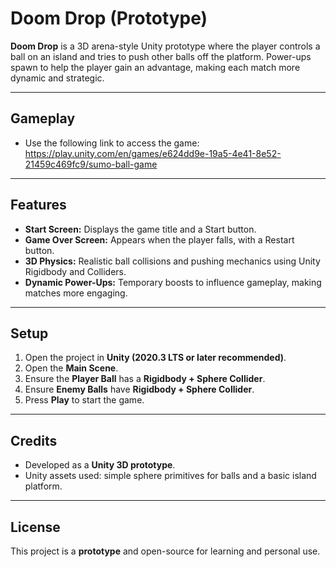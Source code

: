 # Doom Drop (Prototype)

**Doom Drop** is a 3D arena-style Unity prototype where the player controls a ball on an island and tries to push other balls off the platform. Power-ups spawn to help the player gain an advantage, making each match more dynamic and strategic.

---

## Gameplay

- Use the following link to access the game:  
https://play.unity.com/en/games/e624dd9e-19a5-4e41-8e52-21459c469fc9/sumo-ball-game  
---

## Features

- **Start Screen:** Displays the game title and a Start button.
- **Game Over Screen:** Appears when the player falls, with a Restart button.
- **3D Physics:** Realistic ball collisions and pushing mechanics using Unity Rigidbody and Colliders.
- **Dynamic Power-Ups:** Temporary boosts to influence gameplay, making matches more engaging.

---

## Setup

1. Open the project in **Unity (2020.3 LTS or later recommended)**.
2. Open the **Main Scene**.
3. Ensure the **Player Ball** has a **Rigidbody + Sphere Collider**.
4. Ensure **Enemy Balls** have **Rigidbody + Sphere Collider**.
5. Press **Play** to start the game.

---

## Credits

- Developed as a **Unity 3D prototype**.
- Unity assets used: simple sphere primitives for balls and a basic island platform.

---

## License

This project is a **prototype** and open-source for learning and personal use.
